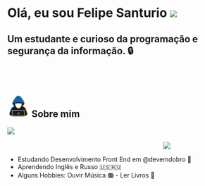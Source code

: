 # Olá, eu sou Felipe Santurio <img src="https://media.giphy.com/media/hvRJCLFzcasrR4ia7z/giphy.gif" width="35">

## Um estudante e curioso da programação e segurança da informação. :lock:

<br>
<br>

## <picture><img src = "https://github.com/0xAbdulKhalid/0xAbdulKhalid/raw/main/assets/mdImages/about_me.gif" width = 50px></picture> **Sobre mim**

<img src="https://user-images.githubusercontent.com/73097560/115834477-dbab4500-a447-11eb-908a-139a6edaec5c.gif">


<picture> <img align="right" src ="https://68.media.tumblr.com/c8771963d5c44402c541fa083386e8bc/tumblr_or7f5r6zei1tlmx1vo1_250.gif" width = 150px></picture>

<br>

- Estudando Desenvolvimento Front End em @devemdobro :robot:
- Aprendendo Inglês e Russo :us::ru:
- Alguns Hobbies: Ouvir Música :radio: - Ler Livros :book:

